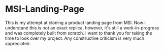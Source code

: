 # MSI-Landing-Page
This is my attempt at cloning a product landing page from MSI.
Now I understand this is not an exact replica, however, it's still a work-in-progress and was completely built from scratch.
I want to thank you for taking the time to look over my project.
Any constructive criticism is very much appreciated. 
